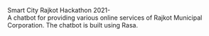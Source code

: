 Smart City Rajkot Hackathon 2021- <br>
A chatbot for providing various online services of Rajkot Municipal Corporation. 
The chatbot is built using Rasa.
